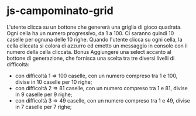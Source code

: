 # js-campominato-grid


L'utente clicca su un bottone che genererà una griglia di gioco quadrata.
Ogni cella ha un numero progressivo, da 1 a 100.
Ci saranno quindi 10 caselle per ognuna delle 10 righe.
Quando l'utente clicca su ogni cella, la cella cliccata si colora di azzurro ed emetto un messaggio in console con il numero della cella cliccata.
Bonus
Aggiungere una select accanto al bottone di generazione, che fornisca una scelta tra tre diversi livelli di difficoltà:
- con difficoltà 1 => 100 caselle, con un numero compreso tra 1 e 100, divise in 10 caselle per 10 righe;
- con difficoltà 2 => 81 caselle, con un numero compreso tra 1 e 81, divise in 9 caselle per 9 righe;
- con difficoltà 3 => 49 caselle, con un numero compreso tra 1 e 49, divise in 7 caselle per 7 righe;